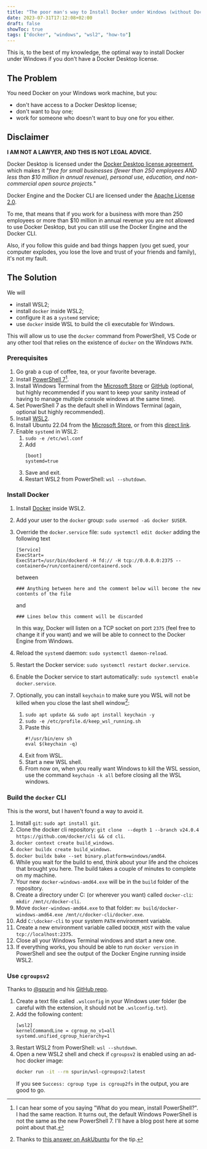 ```yaml
---
title: "The poor man's way to Install Docker under Windows (without Docker Desktop)"
date: 2023-07-31T17:12:08+02:00
draft: false
showToc: true
tags: ["docker", "windows", "wsl2", "how-to"]
---
```


This is, to the best of my knowledge, the optimal way to install Docker under Windows if you don't have a Docker Desktop license.
<!--more-->
## The Problem
You need Docker on your Windows work machine, but you:
* don't have access to a Docker Desktop license;
* don't want to buy one;
* work for someone who doesn't want to buy one for you either.

## Disclaimer

**I AM NOT A LAWYER, AND THIS IS NOT LEGAL ADVICE.**

Docker Desktop is licensed under the [Docker Desktop license agreement](https://docs.docker.com/subscription/desktop-license/), which makes it "*free for small businesses (fewer than 250 employees AND less than $10 million in annual revenue), personal use, education, and non-commercial open source projects.*"

Docker Engine and the Docker CLI are licensed under the [Apache License 2.0](https://github.com/docker/cli/blob/master/LICENSE).

To me, that means that if you work for a business with more than 250 employees or more than $10 million in annual revenue you are not allowed to use Docker Desktop, but you can still use the Docker Engine and the Docker CLI.

Also, if you follow this guide and bad things happen (you get sued, your computer explodes, you lose the love and trust of your friends and family), it's not my fault.

## The Solution

We will
* install WSL2;
* install `docker` inside WSL2;
* configure it as a `systemd` service;
* use `docker` inside WSL to build the cli executable for Windows.

This will allow us to use the `docker` command from PowerShell, VS Code or any other tool that relies on the existence of `docker` on the Windows `PATH`.

### Prerequisites

1. Go grab a cup of coffee, tea, or your favorite beverage.
2. Install [PowerShell 7](https://learn.microsoft.com/en-us/powershell/scripting/install/installing-powershell-on-windows)[^1].
3. Install Windows Terminal from the [Microsoft Store](https://apps.microsoft.com/store/detail/windows-terminal/9N0DX20HK701) or [GitHub](https://github.com/microsoft/terminal/releases/latest) (optional, but highly recommended if you want to keep your sanity instead of having to manage multiple console windows at the same time).
4. Set PowerShell 7 as the default shell in Windows Terminal (again, optional but highly recommended).
5. Install [WSL2](https://learn.microsoft.com/en-us/windows/wsl/).
6. Install Ubuntu 22.04 from the [Microsoft Store](https://www.microsoft.com/en-us/p/ubuntu-2004-lts/9n6svws3rx71?rtc=1&activetab=pivot:overviewtab), or from this [direct link](https://wslstorestorage.blob.core.windows.net/wslblob/Ubuntu2204-221101.AppxBundle).
7. Enable `systemd` in WSL2:
    1. `sudo -e /etc/wsl.conf`
    2. Add
        ```
        [boot]
        systemd=true
        ```
    3. Save and exit.
    4. Restart WSL2 from PowerShell: `wsl --shutdown`.

### Install Docker
1. Install [Docker](https://docs.docker.com/engine/install/ubuntu/#install-using-the-repository) inside WSL2.
2. Add your user to the `docker` group: `sudo usermod -aG docker $USER`.
3. Override the `docker.service` file: `sudo systemctl edit docker` adding the following text

    ```
    [Service]
    ExecStart=
    ExecStart=/usr/bin/dockerd -H fd:// -H tcp://0.0.0.0:2375 --containerd=/run/containerd/containerd.sock
    ```
   between

    `### Anything between here and the comment below will become the new contents of the file`

   and

   `### Lines below this comment will be discarded`


    In this way, Docker will listen on a TCP socket on port `2375` (feel free to change it if you want) and we will be able to connect to the Docker Engine from Windows.
6. Reload the `systemd` daemon: `sudo systemctl daemon-reload`.
7. Restart the Docker service: `sudo systemctl restart docker.service`.
8. Enable the Docker service to start automatically: `sudo systemctl enable docker.service`.
9. Optionally, you can install `keychain` to make sure you WSL will not be killed when you close the last shell window[^2]:
    1. `sudo apt update && sudo apt install keychain -y`
    2. `sudo -e /etc/profile.d/keep_wsl_running.sh`
    3. Paste this
        ```
        #!/usr/bin/env sh
        eval $(keychain -q)
        ```
    4. Exit from WSL.
    5. Start a new WSL shell.
    6. From now on, when you really want Windows to kill the WSL session, use the command `keychain -k all` before closing all the WSL windows.

### Build the `docker` CLI

This is the worst, but I haven't found a way to avoid it.

1. Install `git`: `sudo apt install git`.
2. Clone the docker cli repository: `git clone  --depth 1 --branch v24.0.4  https://github.com/docker/cli && cd cli`.
3. `docker context create build_windows`.
4. `docker buildx create build_windows`.
5. `docker buildx bake --set binary.platform=windows/amd64`.
6. While you wait for the build to end, think about your life and the choices that brought you here. The build takes a couple of minutes to complete on my machine.
7. Your new `docker-windows-amd64.exe` will be in the `build` folder of the repository.
8. Create a directory under C: (or wherever you want) called `docker-cli`: `mkdir /mnt/c/docker-cli`.
9. Move `docker-windows-amd64.exe` to that folder: `mv build/docker-windows-amd64.exe /mnt/c/docker-cli/docker.exe`.
10. Add `C:\docker-cli` to your system `PATH` environment variable.
11. Create a new environment variable called `DOCKER_HOST` with the value `tcp://localhost:2375`.
12. Close all your Windows Terminal windows and start a new one.
12. If everything works, you should be able to run `docker version` in PowerShell and see the output of the Docker Engine running inside WSL2.


### Use `cgroupsv2`

Thanks to [@spurin](https://github.com/spurin) and his [GitHub repo](https://github.com/spurin/wsl-cgroupsv2).

1. Create a text file called `.wslconfig` in your Windows user folder (be careful with the extension, it should not be `.wslconfig.txt`).
2. Add the following content:
    ```
    [wsl2]
    kernelCommandLine = cgroup_no_v1=all systemd.unified_cgroup_hierarchy=1
    ```
3. Restart WSL2 from PowerShell: `wsl --shutdown`.
4. Open a new WSL2 shell and check if `cgroupsv2` is enabled using an ad-hoc docker image:
    ```bash
    docker run -it --rm spurin/wsl-cgroupsv2:latest
    ```
    If you see `Success: cgroup type is cgroup2fs` in the output, you are good to go.

[^1]: I can hear some of you saying "What do you mean, install PowerShell?". I had the same reaction. It turns out, the default Windows PowerShell is not the same as the new PowerShell 7. I'll have a blog post here at some point about that.

[^2]: Thanks to [this answer on AskUbuntu](https://askubuntu.com/a/1436045/790111) for the tip.
